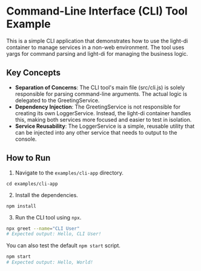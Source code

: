 # Command-Line Interface (CLI) Tool Example

This is a simple CLI application that demonstrates how to use the light-di container to manage services in a non-web environment. The tool uses yargs for command parsing and light-di for managing the business logic.

## Key Concepts

- **Separation of Concerns**: The CLI tool's main file (src/cli.js) is solely responsible for parsing command-line arguments. The actual logic is delegated to the GreetingService.
- **Dependency Injection**: The GreetingService is not responsible for creating its own LoggerService. Instead, the light-di container handles this, making both services more focused and easier to test in isolation.
- **Service Reusability**: The LoggerService is a simple, reusable utility that can be injected into any other service that needs to output to the console.

## How to Run

1. Navigate to the `examples/cli-app` directory.

```
cd examples/cli-app
```

2. Install the dependencies.

```
npm install
```

3. Run the CLI tool using `npx`.

```bash
npx greet --name="CLI User"
# Expected output: Hello, CLI User!
```

You can also test the default `npm start` script.

```bash
npm start
# Expected output: Hello, World!
```
